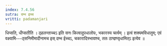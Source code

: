 ```yaml
---
index: 7.4.56
sutra: दम्भ इच्च
vritti: padamanjari
---
```


 धिप्सति, धीप्सतीति । ठ्हलन्ताच्चऽ इति सनः कित्वादुपधालोपः, भकारस्य चर्त्वम् । इत्वं शक्यमविधातुम्; एवं वक्ष्यामि---ठ्सनिमीमादीनामच इस् दम्भ ईच्चऽ, चकारादिस्भावश्च, ततः ठाप्ज्ञप्यृधामित्ऽ इत्येव ॥